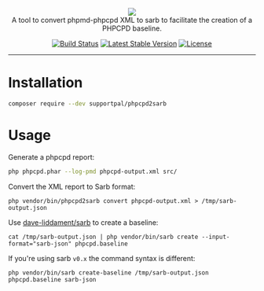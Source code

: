 <p align="center">
    <a href="https://www.supportpal.com" target="_blank"><img src="https://www.supportpal.com/assets/img/logo_blue_small.png" /></a>
    <br>
    A tool to convert phpmd-phpcpd XML to sarb to facilitate the creation of a PHPCPD baseline.
</p>

<p align="center">
<a href="https://github.com/supportpal/phpcpd2sarb/actions"><img src="https://github.com/supportpal/phpcpd2sarb/actions/workflows/test.yml/badge.svg" alt="Build Status"></a>
<a href="https://packagist.org/packages/supportpal/phpcpd2sarb"><img src="https://img.shields.io/packagist/v/supportpal/phpcpd2sarb" alt="Latest Stable Version"></a>
<a href="https://packagist.org/packages/supportpal/phpcpd2sarb"><img src="https://img.shields.io/packagist/l/supportpal/phpcpd2sarb" alt="License"></a>
</p>

----

# Installation

```bash
composer require --dev supportpal/phpcpd2sarb
```

# Usage

Generate a phpcpd report:

```bash
php phpcpd.phar --log-pmd phpcpd-output.xml src/
```

Convert the XML report to Sarb format:

```
php vendor/bin/phpcpd2sarb convert phpcpd-output.xml > /tmp/sarb-output.json
```

Use [dave-liddament/sarb](https://github.com/DaveLiddament/sarb) to create a baseline:

```
cat /tmp/sarb-output.json | php vendor/bin/sarb create --input-format="sarb-json" phpcpd.baseline
```

If you're using sarb `v0.x` the command syntax is different:

```
php vendor/bin/sarb create-baseline /tmp/sarb-output.json phpcpd.baseline sarb-json
```

